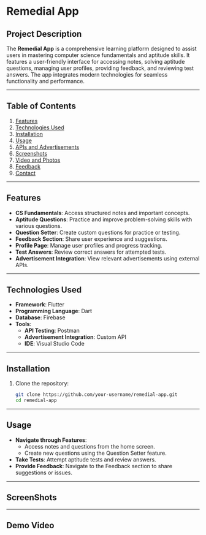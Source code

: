 # **Remedial App**  

## **Project Description**  
The **Remedial App** is a comprehensive learning platform designed to assist users in mastering computer science fundamentals and aptitude skills. It features a user-friendly interface for accessing notes, solving aptitude questions, managing user profiles, providing feedback, and reviewing test answers. The app integrates modern technologies for seamless functionality and performance.

---

## **Table of Contents**  
1. [Features](#features)  
2. [Technologies Used](#technologies-used)  
3. [Installation](#installation)  
4. [Usage](#usage)  
5. [APIs and Advertisements](#apis-and-advertisements)  
6. [Screenshots](#screenshots)  
7. [Video and Photos](#video-and-photos)  
8. [Feedback](#feedback)  
9. [Contact](#contact)  

---

## **Features**  
- **CS Fundamentals**: Access structured notes and important concepts.  
- **Aptitude Questions**: Practice and improve problem-solving skills with various questions.  
- **Question Setter**: Create custom questions for practice or testing.  
- **Feedback Section**: Share user experience and suggestions.  
- **Profile Page**: Manage user profiles and progress tracking.  
- **Test Answers**: Review correct answers for attempted tests.  
- **Advertisement Integration**: View relevant advertisements using external APIs.

---

## **Technologies Used**  
- **Framework**: Flutter  
- **Programming Language**: Dart  
- **Database**: Firebase  
- **Tools**:  
  - **API Testing**: Postman  
  - **Advertisement Integration**: Custom API  
  - **IDE**: Visual Studio Code  

---

## **Installation**  
1. Clone the repository:  
   ```bash
   git clone https://github.com/your-username/remedial-app.git
   cd remedial-app

---

## **Usage**  
- **Navigate through Features**:
    - Access notes and questions from the home screen.
    - Create new questions using the Question Setter feature.
- **Take Tests**: Attempt aptitude tests and review answers.
- **Provide Feedback**: Navigate to the Feedback section to share suggestions or issues.

---

## **ScreenShots**  


---

## **Demo Video** 
